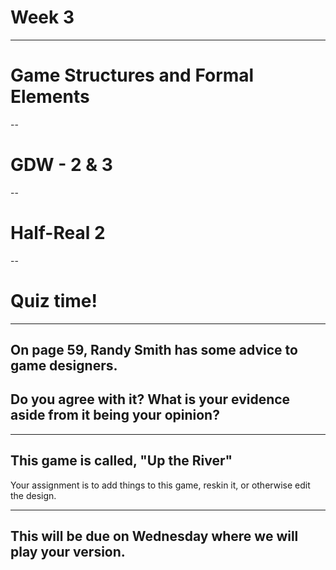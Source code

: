 # Week 3

---
# Game Structures and Formal Elements
--
# GDW - 2 & 3
--
# Half-Real 2
--
# Quiz time!
---
## On page 59, Randy Smith has some advice to game designers.
## Do you agree with it? What is your evidence aside from it being your opinion?

---
## This game is called, "Up the River" 

Your assignment is to add things to this game, reskin it, or otherwise edit the design. 

---
## This will be due on Wednesday where we will play your version.

